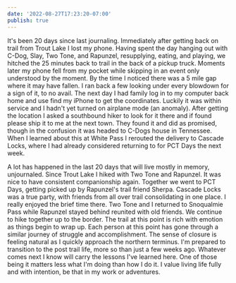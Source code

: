 ```yaml
---
date: '2022-08-27T17:23:20-07:00'
publish: true
---
```

It's been 20 days since last journaling. Immediately after getting back on trail from Trout Lake I lost my phone. Having spent the day hanging out with C-Dog, Slay, Two Tone, and Rapunzel, resupplying, eating, and playing, we hitched the 25 minutes back to trail in the back of a pickup truck. Moments later my phone fell from my pocket while skipping in an event only understood by the moment. By the time I noticed there was a 5 mile gap where it may have fallen. I ran back a few looking under every blowdown for a sign of it, to no avail. The next day I had family log in to my computer back home and use find my iPhone to get the coordinates. Luckily it was within service and I hadn't yet turned on airplane mode (an anomaly). After getting the location I asked a southbound hiker to look for it there and if found please ship it to me at the next town. They found it and did as promised, though in the confusion it was headed to C-Dogs house in Tennessee. When I learned about this at White Pass I rerouted the delivery to Cascade Locks, where I had already considered returning to for PCT Days the next week. 

A lot has happened in the last 20 days that will live mostly in memory, unjournaled. Since Trout Lake I hiked with Two Tone and Rapunzel. It was nice to have consistent companionship again. Together we went to PCT Days, getting picked up by Rapunzel's trail friend Sherpa. Cascade Locks was a true party, with friends from all over trail consolidating in one place. I really enjoyed the brief time there. Two Tone and I returned to Snoqualmie Pass while Rapunzel stayed behind reunited with old friends. We continue to hike together up to the border. The trail at this point is rich with emotion as things begin to wrap up. Each person at this point has gone through a similar journey of struggle and accomplishment. The sense of closure is feeling natural as I quickly approach the northern terminus. I'm prepared to transition to the post trail life, more so than just a few weeks ago. Whatever comes next I know will carry the lessons I've learned here. One of those being it matters less what I'm doing than how I do it. I value living life fully and with intention, be that in my work or adventures.  